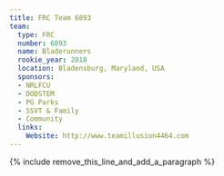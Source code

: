 ```yaml
---
title: FRC Team 6893
team:
  type: FRC
  number: 6893
  name: Bladerunners
  rookie_year: 2018
  location: Bladensburg, Maryland, USA
  sponsors:
  - NRLFCU
  - DODSTEM
  - PG Parks
  - SSVT & Family
  - Community
  links:
    Website: http://www.teamillusion4464.com
---
```


{% include remove_this_line_and_add_a_paragraph %}